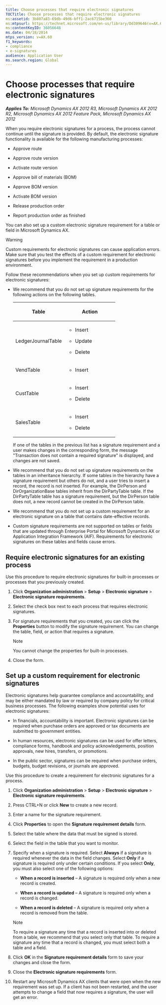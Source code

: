 ```yaml
---
title: Choose processes that require electronic signatures
TOCTitle: Choose processes that require electronic signatures
ms:assetid: 3b807a83-69db-49d6-bff1-2ac6715be360
ms:mtpsurl: https://technet.microsoft.com/en-us/library/Dd309646(v=AX.60)
ms:contentKeyID: 36056648
ms.date: 04/18/2014
mtps_version: v=AX.60
f1_keywords:
- compliance
- e-signatures
audience: Application User
ms.search.region: Global
---
```


# Choose processes that require electronic signatures 


_**Applies To:** Microsoft Dynamics AX 2012 R3, Microsoft Dynamics AX 2012 R2, Microsoft Dynamics AX 2012 Feature Pack, Microsoft Dynamics AX 2012_

When you require electronic signatures for a process, the process cannot continue until the signature is provided. By default, the electronic signature functionality is available for the following manufacturing processes:

  - Approve route

  - Approve route version

  - Activate route version

  - Approve bill of materials (BOM)

  - Approve BOM version

  - Activate BOM version

  - Release production order

  - Report production order as finished

You can also set up a custom electronic signature requirement for a table or field in Microsoft Dynamics AX.


> [!WARNING]
> <P>Custom requirements for electronic signatures can cause application errors. Make sure that you test the effects of a custom requirement for electronic signatures before you implement the requirement in a production environment.</P>



Follow these recommendations when you set up custom requirements for electronic signatures:

  - We recommend that you do not set up signature requirements for the following actions on the following tables.
    
    <table>
    <colgroup>
    <col style="width: 50%" />
    <col style="width: 50%" />
    </colgroup>
    <thead>
    <tr class="header">
    <th><p>Table</p></th>
    <th><p>Action</p></th>
    </tr>
    </thead>
    <tbody>
    <tr class="odd">
    <td><p>LedgerJournalTable</p></td>
    <td><ul>
    <li><p>Insert</p></li>
    <li><p>Update</p></li>
    <li><p>Delete</p></li>
    </ul></td>
    </tr>
    <tr class="even">
    <td><p>VendTable</p></td>
    <td><ul>
    <li><p>Insert</p></li>
    </ul></td>
    </tr>
    <tr class="odd">
    <td><p>CustTable</p></td>
    <td><ul>
    <li><p>Insert</p></li>
    <li><p>Delete</p></li>
    </ul></td>
    </tr>
    <tr class="even">
    <td><p>SalesTable</p></td>
    <td><ul>
    <li><p>Insert</p></li>
    <li><p>Delete</p></li>
    </ul></td>
    </tr>
    </tbody>
    </table>
    
    If one of the tables in the previous list has a signature requirement and a user makes changes in the corresponding form, the message "Transaction does not contain a required signature" is displayed, and changes are not saved.

  - We recommend that you do not set up signature requirements on the tables in an inheritance hierarchy. If some tables in the hierarchy have a signature requirement but others do not, and a user tries to insert a record, the record is not inserted. For example, the DirPerson and DirOrganizationBase tables inherit from the DirPartyTable table. If the DirPartyTable table has a signature requirement, but the DirPerson table does not, a new record cannot be created in the DirPerson table.

  - We recommend that you do not set up a custom requirement for an electronic signature on a table that contains date-effective records.

  - Custom signature requirements are not supported on tables or fields that are updated through Enterprise Portal for Microsoft Dynamics AX or Application Integration Framework (AIF). Requirements for electronic signatures on these tables and fields cause errors.

## Require electronic signatures for an existing process

Use this procedure to require electronic signatures for built-in processes or processes that you previously created.

1.  Click **Organization administration** \> **Setup** \> **Electronic signature** \> **Electronic signature requirements**.

2.  Select the check box next to each process that requires electronic signatures.

3.  For signature requirements that you created, you can click the **Properties** button to modify the signature requirement. You can change the table, field, or action that requires a signature.
    

    > [!NOTE]
    > <P>You cannot change the properties for built-in processes.</P>



4.  Close the form.

## Set up a custom requirement for electronic signatures

Electronic signatures help guarantee compliance and accountability, and may be either mandated by law or required by company policy for critical business processes. The following examples show potential uses for electronic signatures:

  - In financials, accountability is important. Electronic signatures can be required when purchase orders are approved or tax documents are submitted to government entities.

  - In human resources, electronic signatures can be used for offer letters, compliance forms, handbook and policy acknowledgements, position approvals, new hires, transfers, or promotions.

  - In the public sector, signatures can be required when purchase orders, budgets, budget revisions, or journals are approved.

Use this procedure to create a requirement for electronic signatures for a process.

1.  Click **Organization administration** \> **Setup** \> **Electronic signature** \> **Electronic signature requirements**.

2.  Press CTRL+N or click **New** to create a new record.

3.  Enter a name for the signature requirement.

4.  Click **Properties** to open the **Signature requirement details** form.

5.  Select the table where the data that must be signed is stored.

6.  Select the field in the table that you want to monitor.

7.  Specify when a signature is required. Select **Always** if a signature is required whenever the data in the field changes. Select **Only** if a signature is required only under certain conditions. If you select **Only**, you must also select one of the following options:
    
      - **When a record is inserted** – A signature is required only when a new record is created.
    
      - **When a record is updated** – A signature is required only when a record is changed.
    
      - **When a record is deleted** – A signature is required only when a record is removed from the table.
    

    > [!NOTE]
    > <P>To require a signature any time that a record is inserted into or deleted from a table, we recommend that you select only that table. To require a signature any time that a record is changed, you must select both a table and a field.</P>



8.  Click **OK** in the **Signature requirement details** form to save your changes and close the form.

9.  Close the **Electronic signature requirements** form.

10. Restart any Microsoft Dynamics AX clients that were open when the new requirement was set up. If a client has not been restarted, and the user attempts to change a field that now requires a signature, the user will get an error.

  


